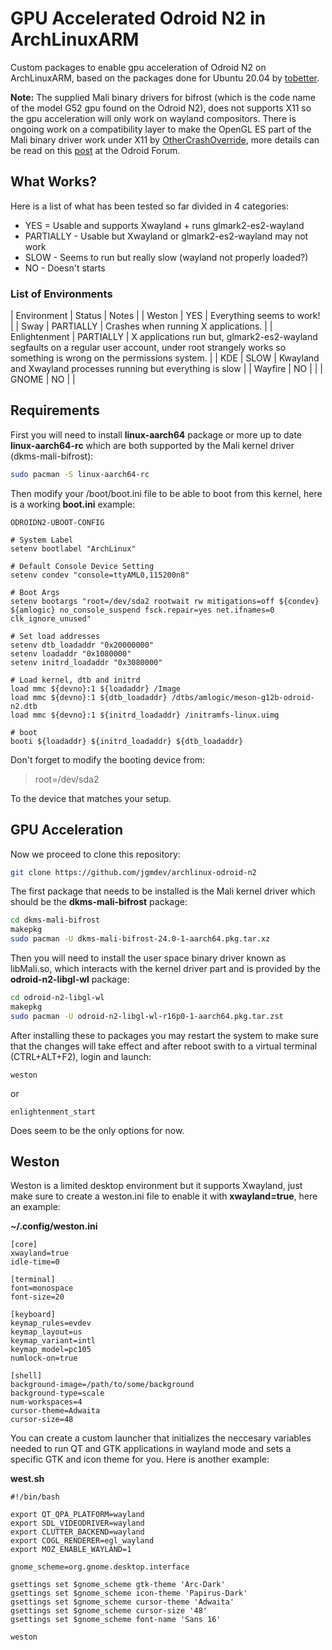 # GPU Accelerated Odroid N2 in ArchLinuxARM

Custom packages to enable gpu acceleration of Odroid N2 on
ArchLinuxARM, based on the packages done for Ubuntu 20.04 by
[tobetter](https://github.com/tobetter).

**Note:** The supplied Mali binary drivers for bifrost (which is the
code name of the model G52 gpu found on the Odroid N2), does not
supports X11 so the gpu acceleration will only work on wayland
compositors. There is ongoing work on a compatibility layer to make
the OpenGL ES part of the Mali binary driver work under X11 by
[OtherCrashOverride](https://github.com/OtherCrashOverride), more
details can be read on this
[post](https://forum.odroid.com/viewtopic.php?f=182&t=34751) at the
Odroid Forum.

## What Works?

Here is a list of what has been tested so far divided in 4 categories:

* YES = Usable and supports Xwayland + runs glmark2-es2-wayland
* PARTIALLY - Usable but Xwayland or glmark2-es2-wayland may not work
* SLOW - Seems to run but really slow (wayland not properly loaded?)
* NO - Doesn't starts

### List of Environments

| Environment    | Status     | Notes                                  |
| Weston         | YES        | Everything seems to work!              |
| Sway           | PARTIALLY  | Crashes when running X applications.   |
| Enlightenment  | PARTIALLY  | X applications run but, glmark2-es2-wayland segfaults on a regular user account, under root strangely works so something is wrong on the permissions system. |
| KDE            | SLOW       | Kwayland and Xwayland processes running but everything is slow |
| Wayfire        | NO         |                                        |
| GNOME          | NO         |                                        |

## Requirements

First you will need to install **linux-aarch64** package or
more up to date **linux-aarch64-rc** which are both supported
by the Mali kernel driver (dkms-mali-bifrost):

```sh
sudo pacman -S linux-aarch64-rc
```

Then modify your /boot/boot.ini file to be able to boot from
this kernel, here is a working **boot.ini** example:

```
ODROIDN2-UBOOT-CONFIG

# System Label
setenv bootlabel "ArchLinux"

# Default Console Device Setting
setenv condev "console=ttyAML0,115200n8"

# Boot Args
setenv bootargs "root=/dev/sda2 rootwait rw mitigations=off ${condev} ${amlogic} no_console_suspend fsck.repair=yes net.ifnames=0 clk_ignore_unused"

# Set load addresses
setenv dtb_loadaddr "0x20000000"
setenv loadaddr "0x1080000"
setenv initrd_loadaddr "0x3080000"

# Load kernel, dtb and initrd
load mmc ${devno}:1 ${loadaddr} /Image
load mmc ${devno}:1 ${dtb_loadaddr} /dtbs/amlogic/meson-g12b-odroid-n2.dtb
load mmc ${devno}:1 ${initrd_loadaddr} /initramfs-linux.uimg

# boot
booti ${loadaddr} ${initrd_loadaddr} ${dtb_loadaddr}
```

Don't forget to modify the booting device from:

> root=/dev/sda2

To the device that matches your setup.

## GPU Acceleration

Now we proceed to clone this repository:

```sh
git clone https://github.com/jgmdev/archlinux-odroid-n2
```

The first package that needs to be installed is the Mali kernel driver
which should be the **dkms-mali-bifrost** package:

```sh
cd dkms-mali-bifrost
makepkg
sudo pacman -U dkms-mali-bifrost-24.0-1-aarch64.pkg.tar.xz
```

Then you will need to install the user space binary driver known as
libMali.so, which interacts with the kernel driver part and is provided
by the **odroid-n2-libgl-wl** package:

```sh
cd odroid-n2-libgl-wl
makepkg
sudo pacman -U odroid-n2-libgl-wl-r16p0-1-aarch64.pkg.tar.zst
```

After installing these to packages you may restart the system to make
sure that the changes will take effect and after reboot swith to
a virtual terminal (CTRL+ALT+F2), login and launch:

```
weston
```

or

```
enlightenment_start
```

Does seem to be the only options for now.

## Weston

Weston is a limited desktop environment but it supports Xwayland,
just make sure to create a weston.ini file to enable it with
**xwayland=true**, here an example:

**~/.config/weston.ini**
```
[core]
xwayland=true
idle-time=0

[terminal]
font=monospace
font-size=20

[keyboard]
keymap_rules=evdev
keymap_layout=us
keymap_variant=intl
keymap_model=pc105
numlock-on=true

[shell]
background-image=/path/to/some/background
background-type=scale
num-workspaces=4
cursor-theme=Adwaita
cursor-size=48
```

You can create a custom launcher that initializes the neccesary
variables needed to run QT and GTK applications in wayland mode
and sets a specific GTK and icon theme for you. Here is another
example:

**west.sh**

```
#!/bin/bash

export QT_QPA_PLATFORM=wayland
export SDL_VIDEODRIVER=wayland
export CLUTTER_BACKEND=wayland
export COGL_RENDERER=egl_wayland
export MOZ_ENABLE_WAYLAND=1

gnome_scheme=org.gnome.desktop.interface

gsettings set $gnome_scheme gtk-theme 'Arc-Dark'
gsettings set $gnome_scheme icon-theme 'Papirus-Dark'
gsettings set $gnome_scheme cursor-theme 'Adwaita'
gsettings set $gnome_scheme cursor-size '48'
gsettings set $gnome_scheme font-name 'Sans 16'

weston
```